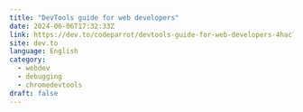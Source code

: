 ```yaml
---
title: "DevTools guide for web developers"
date: 2024-06-06T17:32:33Z
link: https://dev.to/codeparrot/devtools-guide-for-web-developers-4hac?utm_medium=RSS&utm_source=news.12bit.vn
site: dev.to
language: English
category:
  - webdev
  - debugging
  - chromedevtools
draft: false
---
```

